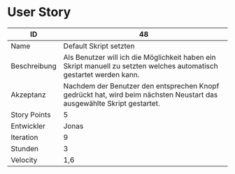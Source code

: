 # User Story

|ID          |48|
|-|-|
|Name        |Default Skript setzten|
|Beschreibung|Als Benutzer will ich die Möglichkeit haben ein Skript manuell zu setzten welches automatisch gestartet werden kann.|
|Akzeptanz   |Nachdem der Benutzer den entsprechen Knopf gedrückt hat, wird beim nächsten Neustart das ausgewählte Skript gestartet.| 
|Story Points|5|
|Entwickler  |Jonas|
|Iteration   |9|
|Stunden     |3|
|Velocity    |1,6|

